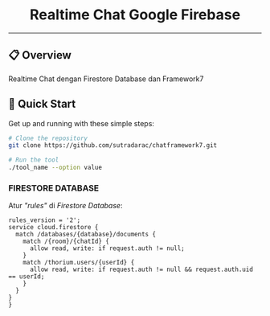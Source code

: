 <div align="center">
  
  # Realtime Chat Google Firebase		
  
</div>
  
  ---
  
  ## 📋 Overview
  
  Realtime Chat dengan Firestore Database dan Framework7
  
  ## 🚀 Quick Start
  
  Get up and running with these simple steps:
  
  ```bash
  # Clone the repository
  git clone https://github.com/sutradarac/chatframework7.git
  
  # Run the tool
  ./tool_name --option value
  ```
  
  ### FIRESTORE DATABASE
  
  Atur _"rules"_ di _Firestore Database_:
  
  ```hcl
  rules_version = '2';
  service cloud.firestore {
    match /databases/{database}/documents {
      match /{room}/{chatId} {
        allow read, write: if request.auth != null;
      }
      match /thorium.users/{userId} {
        allow read, write: if request.auth != null && request.auth.uid == userId;
      }
    }
  }
  }
  ```